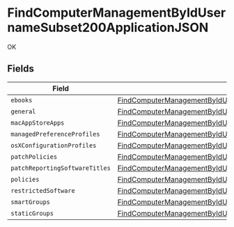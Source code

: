 # FindComputerManagementByIdUsernameSubset200ApplicationJSON

OK


## Fields

| Field                                                                                                                                                                                                         | Type                                                                                                                                                                                                          | Required                                                                                                                                                                                                      | Description                                                                                                                                                                                                   |
| ------------------------------------------------------------------------------------------------------------------------------------------------------------------------------------------------------------- | ------------------------------------------------------------------------------------------------------------------------------------------------------------------------------------------------------------- | ------------------------------------------------------------------------------------------------------------------------------------------------------------------------------------------------------------- | ------------------------------------------------------------------------------------------------------------------------------------------------------------------------------------------------------------- |
| `ebooks`                                                                                                                                                                                                      | [FindComputerManagementByIdUsernameSubset200ApplicationJSONEbooks](../../models/operations/findcomputermanagementbyidusernamesubset200applicationjsonebooks.md)[]                                             | :heavy_minus_sign:                                                                                                                                                                                            | N/A                                                                                                                                                                                                           |
| `general`                                                                                                                                                                                                     | [FindComputerManagementByIdUsernameSubset200ApplicationJSONGeneral](../../models/operations/findcomputermanagementbyidusernamesubset200applicationjsongeneral.md)                                             | :heavy_minus_sign:                                                                                                                                                                                            | N/A                                                                                                                                                                                                           |
| `macAppStoreApps`                                                                                                                                                                                             | [FindComputerManagementByIdUsernameSubset200ApplicationJSONMacAppStoreApps](../../models/operations/findcomputermanagementbyidusernamesubset200applicationjsonmacappstoreapps.md)[]                           | :heavy_minus_sign:                                                                                                                                                                                            | N/A                                                                                                                                                                                                           |
| `managedPreferenceProfiles`                                                                                                                                                                                   | [FindComputerManagementByIdUsernameSubset200ApplicationJSONManagedPreferenceProfiles](../../models/operations/findcomputermanagementbyidusernamesubset200applicationjsonmanagedpreferenceprofiles.md)[]       | :heavy_minus_sign:                                                                                                                                                                                            | N/A                                                                                                                                                                                                           |
| `osXConfigurationProfiles`                                                                                                                                                                                    | [FindComputerManagementByIdUsernameSubset200ApplicationJSONOsXConfigurationProfiles](../../models/operations/findcomputermanagementbyidusernamesubset200applicationjsonosxconfigurationprofiles.md)[]         | :heavy_minus_sign:                                                                                                                                                                                            | N/A                                                                                                                                                                                                           |
| `patchPolicies`                                                                                                                                                                                               | [FindComputerManagementByIdUsernameSubset200ApplicationJSONPatchPolicies](../../models/operations/findcomputermanagementbyidusernamesubset200applicationjsonpatchpolicies.md)[]                               | :heavy_minus_sign:                                                                                                                                                                                            | N/A                                                                                                                                                                                                           |
| `patchReportingSoftwareTitles`                                                                                                                                                                                | [FindComputerManagementByIdUsernameSubset200ApplicationJSONPatchReportingSoftwareTitles](../../models/operations/findcomputermanagementbyidusernamesubset200applicationjsonpatchreportingsoftwaretitles.md)[] | :heavy_minus_sign:                                                                                                                                                                                            | N/A                                                                                                                                                                                                           |
| `policies`                                                                                                                                                                                                    | [FindComputerManagementByIdUsernameSubset200ApplicationJSONPolicies](../../models/operations/findcomputermanagementbyidusernamesubset200applicationjsonpolicies.md)[]                                         | :heavy_minus_sign:                                                                                                                                                                                            | N/A                                                                                                                                                                                                           |
| `restrictedSoftware`                                                                                                                                                                                          | [FindComputerManagementByIdUsernameSubset200ApplicationJSONRestrictedSoftware](../../models/operations/findcomputermanagementbyidusernamesubset200applicationjsonrestrictedsoftware.md)[]                     | :heavy_minus_sign:                                                                                                                                                                                            | N/A                                                                                                                                                                                                           |
| `smartGroups`                                                                                                                                                                                                 | [FindComputerManagementByIdUsernameSubset200ApplicationJSONSmartGroups](../../models/operations/findcomputermanagementbyidusernamesubset200applicationjsonsmartgroups.md)[]                                   | :heavy_minus_sign:                                                                                                                                                                                            | N/A                                                                                                                                                                                                           |
| `staticGroups`                                                                                                                                                                                                | [FindComputerManagementByIdUsernameSubset200ApplicationJSONStaticGroups](../../models/operations/findcomputermanagementbyidusernamesubset200applicationjsonstaticgroups.md)[]                                 | :heavy_minus_sign:                                                                                                                                                                                            | N/A                                                                                                                                                                                                           |